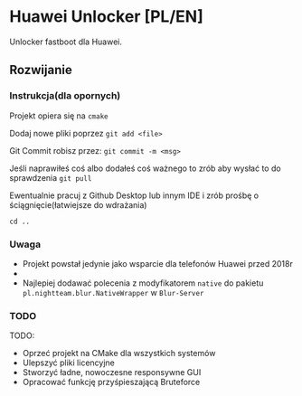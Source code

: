 Huawei Unlocker                            [PL/EN]
===============



Unlocker fastboot dla Huawei.


Rozwijanie 
-------------------


### Instrukcja(dla opornych) ###

Projekt opiera się na  `cmake`

Dodaj nowe pliki poprzez `git add <file>`

Git Commit robisz przez: `git commit -m <msg>`

Jeśli naprawiłeś coś albo dodałeś coś ważnego to zrób aby wysłać to do sprawdzenia `git pull`

Ewentualnie pracuj z Github Desktop lub innym IDE i zrób prośbę o ściągnięcie(łatwiejsze do wdrażania)

`cd ..`


### Uwaga ###

* Projekt powstał jedynie jako wsparcie dla telefonów Huawei przed 2018r
* 
* Najlepiej dodawać polecenia z modyfikatorem `native` do pakietu `pl.nightteam.blur.NativeWrapper` w `Blur-Server`

### TODO ###

TODO: 
* Oprzeć projekt na CMake dla wszystkich systemów
* Ulepszyć pliki licencyjne
* Stworzyć ładne, nowoczesne responsywne GUI
* Opracować funkcję przyśpieszającą Bruteforce


